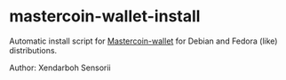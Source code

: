 mastercoin-wallet-install
=========================

Automatic install script for [Mastercoin-wallet](https://github.com/maran/mastercoin-wallet-install) for Debian and Fedora (like) distributions.

Author: Xendarboh Sensorii
